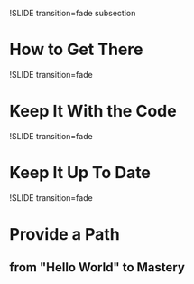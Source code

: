 !SLIDE transition=fade subsection

# How to Get There #

!SLIDE transition=fade

# Keep It With the Code #

!SLIDE transition=fade

# Keep It Up To Date #

!SLIDE transition=fade

# Provide a Path #
## from "Hello World" to Mastery ##
